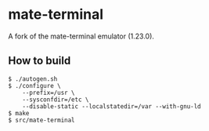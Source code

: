 # mate-terminal

A fork of the mate-terminal emulator (1.23.0).

## How to build

```
$ ./autogen.sh
$ ./configure \
    --prefix=/usr \
    --sysconfdir=/etc \
    --disable-static --localstatedir=/var --with-gnu-ld
$ make
$ src/mate-terminal
```
